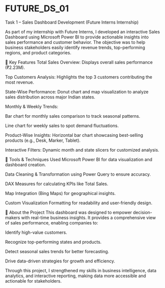 # FUTURE_DS_01
Task 1 – Sales Dashboard Development (Future Interns Internship)

As part of my internship with Future Interns, I developed an interactive Sales Dashboard using Microsoft Power BI to provide actionable insights into sales performance and customer behavior. The objective was to help business stakeholders easily identify revenue trends, top-performing regions, and product categories.

🔹 Key Features
Total Sales Overview: Displays overall sales performance (₹2.23M).

Top Customers Analysis: Highlights the top 3 customers contributing the most revenue.

State-Wise Performance: Donut chart and map visualization to analyze sales distribution across major Indian states.

Monthly & Weekly Trends:

Bar chart for monthly sales comparison to track seasonal patterns.

Line chart for weekly sales to spot demand fluctuations.

Product-Wise Insights: Horizontal bar chart showcasing best-selling products (e.g., Desk, Marker, Tablet).

Interactive Filters: Dynamic month and state slicers for customized analysis.

🔹 Tools & Techniques Used
Microsoft Power BI for data visualization and dashboard creation.

Data Cleaning & Transformation using Power Query to ensure accuracy.

DAX Measures for calculating KPIs like Total Sales.

Map Integration (Bing Maps) for geographical insights.

Custom Visualization Formatting for readability and user-friendly design.

🔹 About the Project
This dashboard was designed to empower decision-makers with real-time business insights. It provides a comprehensive view of sales performance, enabling companies to:

Identify high-value customers.

Recognize top-performing states and products.

Detect seasonal sales trends for better forecasting.

Drive data-driven strategies for growth and efficiency.

Through this project, I strengthened my skills in business intelligence, data analytics, and interactive reporting, making data more accessible and actionable for stakeholders.

